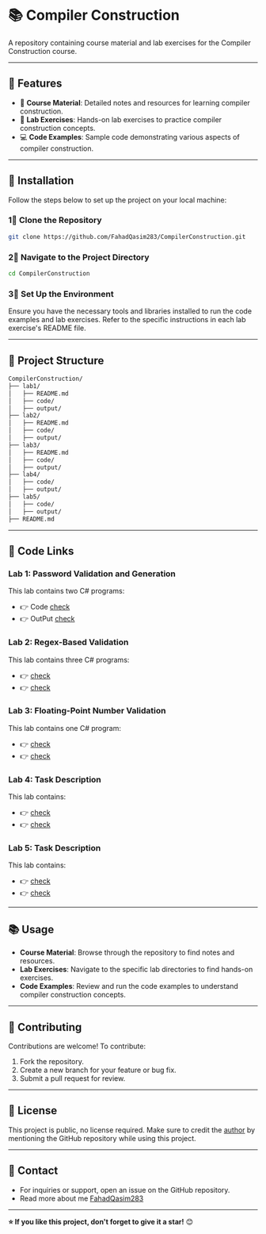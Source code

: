 # 📚 Compiler Construction

A repository containing course material and lab exercises for the Compiler Construction course.

---

## 👋 Features

- 🔧 **Course Material**: Detailed notes and resources for learning compiler construction.
- 🧪 **Lab Exercises**: Hands-on lab exercises to practice compiler construction concepts.
- 💻 **Code Examples**: Sample code demonstrating various aspects of compiler construction.

---

## 🚀 Installation

Follow the steps below to set up the project on your local machine:

### 1⃣ Clone the Repository

```bash
git clone https://github.com/FahadQasim283/CompilerConstruction.git
``` 
### 2⃣ Navigate to the Project Directory
```bash
cd CompilerConstruction
```
### 3⃣ Set Up the Environment
Ensure you have the necessary tools and libraries installed to run the code examples and lab exercises. Refer to the specific instructions in each lab exercise's README file.

---

## 📂 Project Structure

```bash
CompilerConstruction/
├── lab1/
│   ├── README.md
│   ├── code/
│   ├── output/
├── lab2/
│   ├── README.md
│   ├── code/
│   ├── output/
├── lab3/
│   ├── README.md
│   ├── code/
│   ├── output/
├── lab4/
│   ├── code/
│   ├── output/
├── lab5/
│   ├── code/
│   ├── output/
├── README.md
```

---

## 🧪 Code Links

### Lab 1: Password Validation and Generation
This lab contains two C# programs:
- 👉 Code [check](lab1/code/)
- 👉 OutPut [check](lab1/ouput/)

### Lab 2: Regex-Based Validation
This lab contains three C# programs:
- 👉 [check](lab2/code/)
- 👉 [check](lab2/output/)

### Lab 3: Floating-Point Number Validation
This lab contains one C# program:
- 👉 [check](lab3/code/)
- 👉 [check](lab3/output/)

### Lab 4: Task Description
This lab contains:
- 👉 [check](lab4/code/)
- 👉 [check](lab4/output/)

### Lab 5: Task Description
This lab contains:
- 👉 [check](lab5/code/)
- 👉 [check](lab5/output/)

---

## 📚 Usage
- **Course Material**: Browse through the repository to find notes and resources.
- **Lab Exercises**: Navigate to the specific lab directories to find hands-on exercises.
- **Code Examples**: Review and run the code examples to understand compiler construction concepts.

---

## 🤝 Contributing
Contributions are welcome! To contribute:
1. Fork the repository.
2. Create a new branch for your feature or bug fix.
3. Submit a pull request for review.

---

## 📝 License
This project is public, no license required. Make sure to credit the [author](https://github.com/FahadQasim283/) by mentioning the GitHub repository while using this project.

---

## 📧 Contact
- For inquiries or support, open an issue on the GitHub repository.
- Read more about me [FahadQasim283](https://github.com/FahadQasim283/)
---

**⭐️ If you like this project, don't forget to give it a star!** 😊

